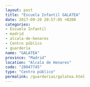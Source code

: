 ```yaml
---
layout: post
title: "Escuela Infantil GALATEA"
date: 2017-09-20 20:57:05 +0200
categories:
- Escuela Infantil
- madrid
- alcala-de-henares
- Centro público
- guarderia
name: "GALATEA"
province: "Madrid"
location: "Alcala de Henares"
code: "28047745"
type: "Centro público"
permalink: /guarderias/galatea.html
---
```

